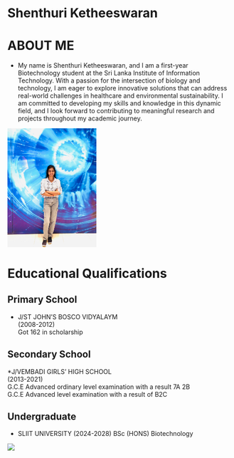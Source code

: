 # Shenthuri Ketheeswaran


# ABOUT ME
* My name is Shenthuri Ketheeswaran, and I am a first-year Biotechnology student at the Sri Lanka Institute of Information Technology. With a passion for the intersection of biology and technology, I am eager to explore innovative solutions that can address real-world challenges in healthcare and environmental sustainability. I am committed to developing my skills and knowledge in this dynamic field, and I look forward to contributing to meaningful research and projects throughout my academic journey. 

<img src="image1.jpg" alt="drawing" width="200"/>


# Educational Qualifications
## Primary School
* J/ST JOHN’S BOSCO VIDYALAYM<br>
 (2008-2012)
<br> Got 162 in scholarship
## Secondary School
*J/VEMBADI GIRLS’ HIGH SCHOOL<br>
 (2013-2021)
<br>G.C.E Advanced ordinary level
 examination with a result 7A 2B<br>
  G.C.E Advanced level 
examination with a result of B2C 

## Undergraduate
* SLIIT UNIVERSITY (2024-2028)
 BSc (HONS) Biotechnology 


![](/images/matrix_results.png)

